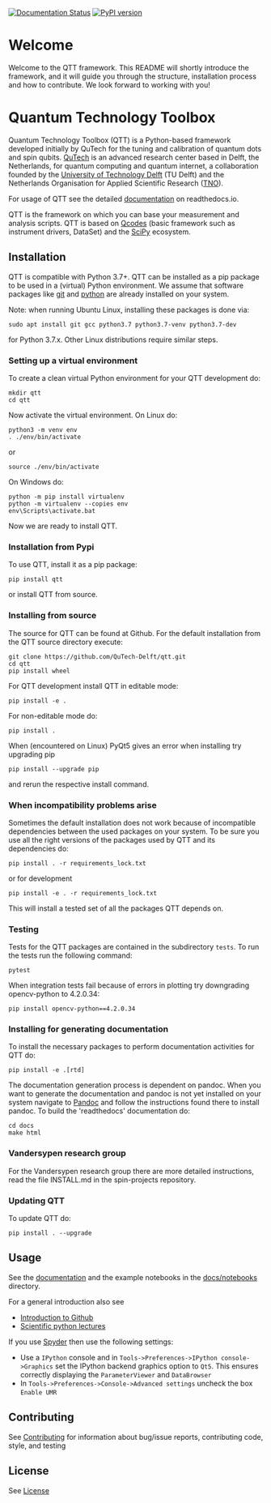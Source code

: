 [![Documentation Status](https://readthedocs.org/projects/qtt/badge/?version=latest)](https://qtt.readthedocs.io/en/latest/?badge=latest)
[![PyPI version](https://badge.fury.io/py/qtt.svg)](https://badge.fury.io/py/qtt)

# Welcome

Welcome to the QTT framework. This README will shortly introduce the framework, and it will guide you through the structure, installation process and how to contribute. We look forward to working with you!

# Quantum Technology Toolbox

Quantum Technology Toolbox (QTT) is a Python-based framework developed initially by QuTech for the tuning and calibration of
quantum dots and spin qubits. [QuTech](http://qutech.nl) is an advanced research center based in Delft, the Netherlands, for quantum
computing and quantum internet, a collaboration founded by the [University of Technology Delft](https://www.tudelft.nl/en) (TU Delft) and
the Netherlands Organisation for Applied Scientific Research ([TNO](https://www.tno.nl/en)).

For usage of QTT see the detailed [documentation](https://qtt.readthedocs.io/en/latest/) on readthedocs.io.


QTT is the framework on which you can base your measurement and analysis scripts. QTT is based
on [Qcodes](https://github.com/qdev-dk/Qcodes) (basic framework such as instrument drivers, DataSet) and the [SciPy](https://www.scipy.org/) ecosystem.

## Installation

QTT is compatible with Python 3.7+. QTT can be installed as a pip package to be used in a (virtual) Python environment.
We assume that software packages like [git](https://git-scm.com/downloads) and [python](https://www.python.org/downloads/)
are already installed on your system.

Note: when running Ubuntu Linux, installing these packages is done via:
```
sudo apt install git gcc python3.7 python3.7-venv python3.7-dev
```
for Python 3.7.x. Other Linux distributions require similar steps.

### Setting up a virtual environment
To create a clean virtual Python environment for your QTT development do:
```
mkdir qtt
cd qtt
```
Now activate the virtual environment. On Linux do:
```
python3 -m venv env
. ./env/bin/activate
```
 or
```
source ./env/bin/activate
```
On Windows do:
```
python -m pip install virtualenv
python -m virtualenv --copies env
env\Scripts\activate.bat
```
Now we are ready to install QTT.
### Installation from Pypi
To use QTT, install it as a pip package:
```
pip install qtt
```
or install QTT from source.

### Installing from source
The source for QTT can be found at Github.
For the default installation from the QTT source directory execute:
```
git clone https://github.com/QuTech-Delft/qtt.git
cd qtt
pip install wheel
```
For QTT development install QTT in editable mode:
```
pip install -e .
```
For non-editable mode do:
```
pip install .
```
When (encountered on Linux) PyQt5 gives an error when installing try upgrading pip
```
pip install --upgrade pip
```
 and rerun the respective install command.
### When incompatibility problems arise
Sometimes the default installation does not work because of incompatible dependencies between the used packages
on your system. To be sure you use all the right versions of the packages used by QTT and its dependencies do:
```
pip install . -r requirements_lock.txt
```
or for development
```
pip install -e . -r requirements_lock.txt
```
This will install a tested set of all the packages QTT depends on.

### Testing

Tests for the QTT packages are contained in the subdirectory `tests`. To run the tests run the following command:

```
pytest
```

When integration tests fail because of errors in plotting try downgrading opencv-python to 4.2.0.34:
```
pip install opencv-python==4.2.0.34
```

### Installing for generating documentation
To install the necessary packages to perform documentation activities for QTT do:
```
pip install -e .[rtd]
```
The documentation generation process is dependent on pandoc. When you want to generate the
documentation and pandoc is not yet installed on your system navigate
to [Pandoc](https://pandoc.org/installing.html) and follow the instructions found there to install pandoc.
To build the 'readthedocs' documentation do:
```
cd docs
make html
```
### Vandersypen research group

For the Vandersypen research group there are more detailed instructions, read the file INSTALL.md in the spin-projects
repository.

### Updating QTT

To update QTT do:
```
pip install . --upgrade
```

## Usage

See the [documentation](https://qtt.readthedocs.io/en/latest/) and the example notebooks in the [docs/notebooks](docs/notebooks) directory.

For a general introduction also see
* [Introduction to Github](https://guides.github.com/activities/hello-world/)
* [Scientific python lectures](https://github.com/jrjohansson/scientific-python-lectures)

If you use [Spyder](https://github.com/spyder-ide/spyder) then use the following settings:
  - Use a `IPython` console and in `Tools->Preferences->IPython console->Graphics` set the IPython backend graphics option to `Qt5`. This ensures correctly displaying the `ParameterViewer` and `DataBrowser`
  - In `Tools->Preferences->Console->Advanced settings` uncheck the box `Enable UMR`

## Contributing

See [Contributing](CONTRIBUTING.md) for information about bug/issue reports, contributing code, style, and testing

## License

See [License](LICENSE.txt)
